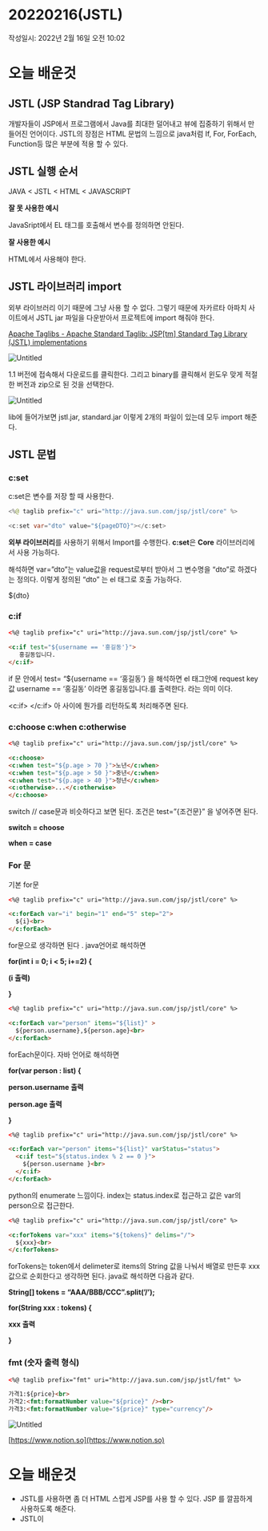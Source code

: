 # 20220216(JSTL)

작성일시: 2022년 2월 16일 오전 10:02

# 오늘 배운것

## JSTL (JSP Standrad Tag Library)

개발자들이 JSP에서 프로그램에서 Java를 최대한 덜어내고 뷰에 집중하기 위해서 만들어진 언어이다. JSTL의 장점은 HTML 문법의 느낌으로 java처럼 If, For, ForEach,  Function등 많은 부분에 적용 할 수 있다. 

## JSTL 실행 순서

JAVA < JSTL < HTML < JAVASCRIPT

**잘 못 사용한 예시**

JavaSript에서 EL 태그를 호출해서 변수를 정의하면 안된다.

**잘 사용한 예시**

HTML에서 사용해야 한다.

## JSTL 라이브러리 import

외부 라이브러리 이기 때문에 그냥 사용 할 수 없다. 그렇기 때문에 자카르타 아파치 사이트에서 JSTL jar 파일을 다운받아서 프로젝트에 import 해줘야 한다.

[Apache Taglibs - Apache Standard Taglib: JSP[tm] Standard Tag Library (JSTL) implementations](https://tomcat.apache.org/taglibs/standard/)

![Untitled](20220216(JSTL)/Untitled.png)

1.1 버전에 접속해서  다운로드를 클릭한다. 그리고 binary를 클릭해서 윈도우 맞게  적절한 버전과 zip으로 된 것을 선택한다.

![Untitled](20220216(JSTL)/Untitled%201.png)

lib에 들어가보면 jstl.jar, standard.jar 이렇게 2개의 파일이 있는데 모두 import 해준다.

## JSTL 문법

### c:set

c:set은 변수를 저장 할 때 사용한다. 

```java
<%@ taglib prefix="c" uri="http://java.sun.com/jsp/jstl/core" %>

<c:set var="dto" value="${pageDTO}"></c:set>

```

**외부 라이브러리**를 사용하기 위해서 Import를 수행한다. **c:set**은 **Core** 라이브러리에서 사용 가능하다.

해석하면 var=”dto”는 value값을 request로부터 받아서 그 변수명을 “dto”로 하겠다는 정의다. 이렇게 정의된 “dto” 는 el 태그로 호출 가능하다.

${dto}

### c:if

```html
<%@ taglib prefix="c" uri="http://java.sun.com/jsp/jstl/core" %>

<c:if test="${username == '홍길동'}">
   홍길동입니다.
</c:if>
```

if 문 안에서 test= “${username == ‘홍길동’} 을 해석하면 el 태그안에 request key값 username == ‘홍길동’ 이라면 홍길동입니다.를 출력한다. 라는 의미 이다.

<c:if> </c:if> 아 사이에 뭔가를 리턴하도록 처리해주면 된다.

### c:choose         c:when        c:otherwise

```html
<%@ taglib prefix="c" uri="http://java.sun.com/jsp/jstl/core" %>

<c:choose>
<c:when test="${p.age > 70 }">노년</c:when>
<c:when test="${p.age > 50 }">중년</c:when>
<c:when test="${p.age > 40 }">청년</c:when>
<c:otherwise>...</c:otherwise>
</c:choose>
```

switch  // case문과 비슷하다고 보면 된다. 조건은 test=”{조건문}” 을 넣어주면 된다.

**switch = choose**

**when  = case**

### For 문

기본 for문

```html
<%@ taglib prefix="c" uri="http://java.sun.com/jsp/jstl/core" %>

<c:forEach var="i" begin="1" end="5" step="2">
  ${i}<br>
</c:forEach>
```

for문으로 생각하면 된다 . java언어로 해석하면

**for(int i =  0; i < 5; i+=2) {**

**(i 출력)**

**}**

```html
<%@ taglib prefix="c" uri="http://java.sun.com/jsp/jstl/core" %>

<c:forEach var="person" items="${list}" >
  ${person.username},${person.age}<br>
</c:forEach>
```

forEach문이다. 자바 언어로 해석하면

**for(var person : list) {**

**person.username 출력**

**person.age 출력**

**}**

```html
<%@ taglib prefix="c" uri="http://java.sun.com/jsp/jstl/core" %>

<c:forEach var="person" items="${list}" varStatus="status">
  <c:if test="${status.index % 2 == 0 }">
    ${person.username }<br>
  </c:if>
</c:forEach>
```

python의 enumerate 느낌이다. index는 status.index로 접근하고 값은 var의 person으로 접근한다.

```html
<%@ taglib prefix="c" uri="http://java.sun.com/jsp/jstl/core" %>

<c:forTokens var="xxx" items="${tokens}" delims="/">
  ${xxx}<br>
</c:forTokens>
```

forTokens는 token에서 delimeter로 items의 String 값을 나눠서 배열로 만든후 xxx 값으로 순회한다고 생각하면 된다. java로 해석하면 다음과 같다.

**String[] tokens = “AAA/BBB/CCC”.split(’/’);**

**for(String xxx : tokens) {**

**xxx 출력**

**}**

### fmt (숫자 출력 형식)

```html
<%@ taglib prefix="fmt" uri="http://java.sun.com/jsp/jstl/fmt" %>

가격1:${price}<br>
가격2:<fmt:formatNumber value="${price}" /><br>
가격3:<fmt:formatNumber value="${price}" type="currency"/>
```

![Untitled](20220216(JSTL)/Untitled%202.png)

[https://www.notion.so](https://www.notion.so)

# 오늘 배운것

- JSTL를 사용하면 좀 더 HTML 스럽게 JSP를 사용 할 수 있다. JSP 를 깔끔하게 사용하도록 해준다.
- JSTL이